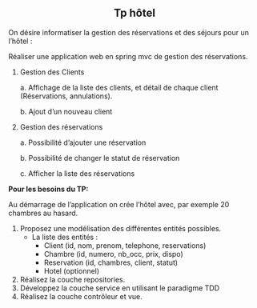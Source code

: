 ## <center>Tp hôtel</center>

On désire informatiser la gestion des réservations et des séjours pour un l’hôtel :

Réaliser une application web en spring mvc de gestion des réservations.

1. Gestion des Clients

   a. Affichage de la liste des clients, et détail de chaque client (Réservations, annulations).

   b. Ajout d’un nouveau client

2. Gestion des réservations

   a. Possibilité d’ajouter une réservation

   b. Possibilité de changer le statut de réservation

   c. Afficher la liste des réservations

**Pour les besoins du TP:**

Au démarrage de l’application on crée l’hôtel avec, par exemple 20 chambres au hasard.

1. Proposez une modélisation des différentes entités possibles.
    - La liste des entités :
      - Client (id, nom, prenom, telephone, reservations)
      - Chambre (id, numero, nb_occ, prix, dispo)
      - Reservation (id, chambres, client, statut)
      - Hotel (optionnel)
2. Réalisez la couche repositories.
3. Développez la couche service en utilisant le paradigme TDD
4. Réalisez la couche contrôleur et vue.